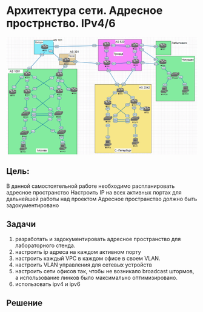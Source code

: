 #  Архитектура сети. Адресное прострнство. IPv4/6

 ![](/Labworks/Lab_04/Project_Network_EVENG.PNG "Топология проекта")

## Цель: 
В данной самостоятельной работе необходимо распланировать адресное пространство
Настроить IP на всех активных портах для дальнейшей работы над проектом
Адресное пространство должно быть задокументировано

## Задачи 

1. разработать и задокументировать адресное пространство для лабораторного стенда.
2. настроить ip адреса на каждом активном порту
4. настроить каждый VPC в каждом офисе в своем VLAN.
5. настроить VLAN управления для сетевых устройств
6. настроить сети офисов так, чтобы не возникало broadcast штормов, а использование линков было максимально оптимизировано.
7. использовать ipv4 и ipv6

## Решение